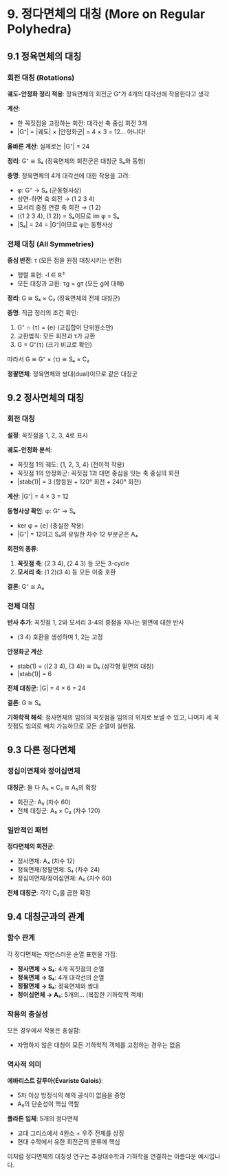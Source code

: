 # 9. 정다면체의 대칭 (More on Regular Polyhedra)

## 9.1 정육면체의 대칭

### 회전 대칭 (Rotations)
**궤도-안정화 정리 적용**: 
정육면체의 회전군 G⁺가 4개의 대각선에 작용한다고 생각

**계산**:
- 한 꼭짓점을 고정하는 회전: 대각선 축 중심 회전 3개
- |G⁺| = |궤도| × |안정화군| = 4 × 3 = 12... 아니다!

**올바른 계산**: 실제로는 |G⁺| = 24

**정리**: G⁺ ≅ S₄ (정육면체의 회전군은 대칭군 S₄와 동형)

**증명**:
정육면체의 4개 대각선에 대한 작용을 고려:
- φ: G⁺ → S₄ (군동형사상)
- 상면-하면 축 회전 → (1 2 3 4)
- 모서리 중점 연결 축 회전 → (1 2) 
- ⟨(1 2 3 4), (1 2)⟩ = S₄이므로 im φ = S₄
- |S₄| = 24 = |G⁺|이므로 φ는 동형사상

### 전체 대칭 (All Symmetries)
**중심 반전**: τ (모든 점을 원점 대칭시키는 변환)
- 행렬 표현: -I ∈ ℝ³
- 모든 대칭과 교환: τg = gτ (모든 g에 대해)

**정리**: G ≅ S₄ × C₂ (정육면체의 전체 대칭군)

**증명**:
직곱 정리의 조건 확인:
1. G⁺ ∩ ⟨τ⟩ = {e} (교집합이 단위원소만)
2. 교환법칙: 모든 회전과 τ가 교환
3. G = G⁺⟨τ⟩ (크기 비교로 확인)

따라서 G ≅ G⁺ × ⟨τ⟩ ≅ S₄ × C₂

**정팔면체**: 정육면체와 쌍대(dual)이므로 같은 대칭군

## 9.2 정사면체의 대칭

### 회전 대칭
**설정**: 꼭짓점을 1, 2, 3, 4로 표시

**궤도-안정화 분석**:
- 꼭짓점 1의 궤도: {1, 2, 3, 4} (전이적 작용)
- 꼭짓점 1의 안정화군: 꼭짓점 1과 대면 중심을 잇는 축 중심의 회전
- |stab(1)| = 3 (항등원 + 120° 회전 + 240° 회전)

**계산**: |G⁺| = 4 × 3 = 12

**동형사상 확인**: φ: G⁺ → S₄
- ker φ = {e} (충실한 작용)
- |G⁺| = 12이고 S₄의 유일한 차수 12 부분군은 A₄

**회전의 종류**:
1. **꼭짓점 축**: (2 3 4), (2 4 3) 등 모든 3-cycle
2. **모서리 축**: (1 2)(3 4) 등 모든 이중 호환

**결론**: G⁺ ≅ A₄

### 전체 대칭
**반사 추가**: 꼭짓점 1, 2와 모서리 3-4의 중점을 지나는 평면에 대한 반사
- (3 4) 호환을 생성하며 1, 2는 고정

**안정화군 계산**:
- stab(1) = ⟨(2 3 4), (3 4)⟩ ≅ D₆ (삼각형 밑면의 대칭)
- |stab(1)| = 6

**전체 대칭군**: |G| = 4 × 6 = 24

**결론**: G ≅ S₄

**기하학적 해석**: 
정사면체의 임의의 꼭짓점을 임의의 위치로 보낼 수 있고, 나머지 세 꼭짓점도 임의로 배치 가능하므로 모든 순열이 실현됨.

## 9.3 다른 정다면체

### 정십이면체와 정이십면체
**대칭군**: 둘 다 A₅ × C₂ ≅ A₅의 확장
- 회전군: A₅ (차수 60)
- 전체 대칭군: A₅ × C₂ (차수 120)

### 일반적인 패턴
**정다면체의 회전군**:
- 정사면체: A₄ (차수 12)
- 정육면체/정팔면체: S₄ (차수 24)  
- 정십이면체/정이십면체: A₅ (차수 60)

**전체 대칭군**: 각각 C₂를 곱한 확장

## 9.4 대칭군과의 관계

### 함수 관계
각 정다면체는 자연스러운 순열 표현을 가짐:
- **정사면체 → S₄**: 4개 꼭짓점의 순열
- **정육면체 → S₄**: 4개 대각선의 순열
- **정팔면체 → S₄**: 정육면체와 쌍대
- **정이십면체 → A₅**: 5개의... (복잡한 기하학적 객체)

### 작용의 충실성
모든 경우에서 작용은 충실함:
- 자명하지 않은 대칭이 모든 기하학적 객체를 고정하는 경우는 없음

### 역사적 의미
**에바리스트 갈루아(Évariste Galois)**:
- 5차 이상 방정식의 해의 공식이 없음을 증명
- A₅의 단순성이 핵심 역할

**플라톤 입체**: 5개의 정다면체
- 고대 그리스에서 4원소 + 우주 전체를 상징
- 현대 수학에서 유한 회전군의 분류에 핵심

이처럼 정다면체의 대칭성 연구는 추상대수학과 기하학을 연결하는 아름다운 예시입니다.
